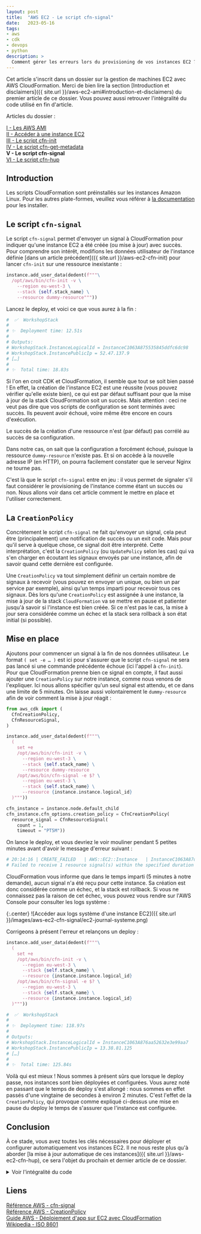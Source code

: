 ```yaml
---
layout: post
title:  "AWS EC2 - Le script cfn-signal"
date:   2023-05-16
tags:
- aws
- cdk
- devops
- python
description: >
  Comment gérer les erreurs lors du provisioning de vos instances EC2 ?
--- 
```


Cet article s'inscrit dans un dossier sur la gestion de machines EC2 avec AWS CloudFormation. Merci de bien lire la section [Introduction et disclaimers]({{ site.url }}/aws-ec2-ami#introduction-et-disclaimers) du premier article de ce dossier. Vous pouvez aussi retrouver l'intégralité du code utilisé en fin d'article.

<aside><p>Articles du dossier :</p>
<p>
<a href="{{ site.url }}/aws-ec2-ami">I - Les AWS AMI</a><br>
<a href="{{ site.url }}/aws-ec2-acces-instance">II - Accéder à une instance EC2</a><br>
<a href="{{ site.url }}/aws-ec2-cfn-init">III - Le script cfn-init</a><br>
<a href="{{ site.url }}/aws-ec2-cfn-get-metadata">IV - Le script cfn-get-metadata</a><br>
<strong>V - Le script cfn-signal</strong><br>
<a href="{{ site.url }}/aws-ec2-cfn-hup">VI - Le script cfn-hup</a>
</p></aside>

## Introduction

<aside><p>Les scripts CloudFormation sont préinstallés sur les instances Amazon Linux. Pour les autres plate-formes, veuillez vous référer à <a href="https://docs.aws.amazon.com/fr_fr/AWSCloudFormation/latest/UserGuide/cfn-helper-scripts-reference.html#cfn-helper-scripts-reference-downloads">la documentation</a> pour les installer.</p></aside>

## Le script `cfn-signal`

Le script `cfn-signal` permet d'envoyer un signal à CloudFormation pour indiquer qu'une instance EC2 a été créée (ou mise à jour) avec succès. Pour comprendre son intérêt, modifions les données utilisateur de l'instance définie [dans un article précédent]({{ site.url }}/aws-ec2-cfn-init) pour lancer `cfn-init` sur une ressource inexistante :

```py
instance.add_user_data(dedent(f"""\
  /opt/aws/bin/cfn-init -v \
    --region eu-west-3 \
    --stack {self.stack_name} \
    --resource dummy-resource"""))
```

Lancez le deploy, et voici ce que vous aurez à la fin :

```sh
#  ✅  WorkshopStack
#
# ✨  Deployment time: 12.51s
#
# Outputs:
# WorkshopStack.InstanceLogicalId = InstanceC1063A875535845ddfc6dc98
# WorkshopStack.InstancePublicIp = 52.47.137.9
# […]
#
# ✨  Total time: 18.83s
```

Si l'on en croit CDK et CloudFormation, il semble que tout se soit bien passé ! En effet, la création de l'instance EC2 est une réussite (vous pouvez vérifier qu'elle existe bien), ce qui est par défaut suffisant pour que la mise à jour de la stack CloudFormation soit un succès. Mais attention : ceci ne veut pas dire que vos scripts de configuration se sont terminés avec succès. Ils peuvent avoir échoué, voire même être encore en cours d'exécution.

<aside><p>Le succès de la création d'une ressource n'est (par défaut) pas corrélé au succès de sa configuration.</p></aside>

Dans notre cas, on sait que la configuration a forcément échoué, puisque la ressource `dummy-resource` n'existe pas. Et si on accède à la nouvelle adresse IP (en HTTP), on pourra facilement constater que le serveur Nginx ne tourne pas.

C'est là que le script `cfn-signal` entre en jeu : il vous permet de signaler s'il faut considérer le provisioning de l'instance comme étant un succès ou non. Nous allons voir dans cet article comment le mettre en place et l'utiliser correctement.

## La `CreationPolicy`

Concrètement le script `cfn-signal` ne fait qu'envoyer un signal, cela peut être (principalement) une notification de succès ou un exit code. Mais pour qu'il serve à quelque chose, ce signal doit être interprété. Cette interprétation, c'est la `CreationPolicy` (ou `UpdatePolicy` selon les cas) qui va s'en charger en écoutant les signaux envoyés par une instance, afin de savoir quand cette dernière est configurée.

Une `CreationPolicy` va tout simplement définir un certain nombre de signaux à recevoir (vous pouvez en envoyer un unique, ou bien un par service par exemple), ainsi qu'un temps imparti pour recevoir tous ces signaux. Dès lors qu'une `CreationPolicy` est assignée à une instance, la mise à jour de la stack `CloudFormation` va se mettre en pause et patienter jusqu'à savoir si l'instance est bien créée. Si ce n'est pas le cas, la mise à jour sera considérée comme un échec et la stack sera rollback à son état initial (si possible).

## Mise en place 

Ajoutons pour commencer un signal à la fin de nos données utilisateur. Le format `( set -e … )` est ici pour s'assurer que le script `cfn-signal` ne sera pas lancé si une commande précédente échoue (ici l'appel à `cfn-init`). Pour que CloudFormation prenne bien ce signal en compte, il faut aussi ajouter une `CreationPolicy` sur notre instance, comme nous venons de l'expliquer. Ici nous allons spécifier qu'un seul signal est attendu, et ce dans une limite de 5 minutes. On laisse aussi volontairement le `dummy-resource` afin de voir comment la mise à jour réagit :

```py
from aws_cdk import (
  CfnCreationPolicy,
  CfnResourceSignal,
)

instance.add_user_data(dedent(f"""\
  (
    set +e
    /opt/aws/bin/cfn-init -v \
      --region eu-west-3 \
      --stack {self.stack_name} \
      --resource dummy-resource
    /opt/aws/bin/cfn-signal -e $? \
      --region eu-west-3 \
      --stack {self.stack_name} \
      --resource {instance.instance.logical_id}
  )"""))

cfn_instance = instance.node.default_child
cfn_instance.cfn_options.creation_policy = CfnCreationPolicy(
  resource_signal = CfnResourceSignal(
    count = 1,
    timeout = "PT5M"))
```

On lance le deploy, et vous devriez le voir mouliner pendant 5 petites minutes avant d'avoir le message d'erreur suivant :

```sh
# 20:14:16 | CREATE_FAILED   | AWS::EC2::Instance   | InstanceC1063A87d0de1e9e47ebe230
# Failed to receive 1 resource signal(s) within the specified duration
```

CloudFormation vous informe que dans le temps imparti (5 minutes à notre demande), aucun signal n'a été reçu pour cette instance. Sa création est donc considérée comme un échec, et la stack est rollback. Si vous ne connaissez pas la raison de cet échec, vous pouvez vous rendre sur l'AWS Console pour consulter les logs système :

{:.center}
![Accéder aux logs système d'une instance EC2]({{ site.url }}/images/aws-ec2-cfn-signal/ec2-journal-systeme.png)

Corrigeons à présent l'erreur et relançons un deploy :

```py
instance.add_user_data(dedent(f"""\
  (
    set +e
    /opt/aws/bin/cfn-init -v \
      --region eu-west-3 \
      --stack {self.stack_name} \
      --resource {instance.instance.logical_id}
    /opt/aws/bin/cfn-signal -e $? \
      --region eu-west-3 \
      --stack {self.stack_name} \
      --resource {instance.instance.logical_id}
  )"""))
```

<!-- -->

```sh
#  ✅  WorkshopStack
#
# ✨  Deployment time: 118.97s
#
# Outputs:
# WorkshopStack.InstanceLogicalId = InstanceC1063A876aa52632e3e99aa7
# WorkshopStack.InstancePublicIp = 13.38.81.125
# […]
#
# ✨  Total time: 125.84s
```

Voilà qui est mieux ! Nous sommes à présent sûrs que lorsque le deploy passe, nos instances sont bien déployées et configurées. Vous aurez noté en passant que le temps de deploy s'est allongé : nous sommes en effet passés d'une vingtaine de secondes à environ 2 minutes. C'est l'effet de la `CreationPolicy`, qui provoque comme expliqué ci-dessus une mise en pause du deploy le temps de s'assurer que l'instance est configurée.

## Conclusion

À ce stade, vous avez toutes les clés nécessaires pour déployer et configurer automatiquement vos instances EC2. Il ne nous reste plus qu'à aborder [la mise à jour automatique de ces instances]({{ site.url }}/aws-ec2-cfn-hup), ce sera l'objet du prochain et dernier article de ce dossier.

<details>
<summary>Voir l'intégralité du code</summary>
<pre><code>from aws_cdk import (
  Stack,
  CfnOutput,
  CfnCreationPolicy,
  CfnResourceSignal,
  aws_ec2 as ec2,
)
from constructs import Construct
from textwrap import dedent

class WorkshopStack(Stack):

  def __init__(self, scope: Construct, construct_id: str, **kwargs) -> None:
    super().__init__(scope, construct_id, **kwargs)

    vpc = ec2.Vpc(self, "Vpc",
      subnet_configuration = [
        ec2.SubnetConfiguration(
          name = "public",
          subnet_type = ec2.SubnetType.PUBLIC,
          cidr_mask = 24)],
      max_azs = 1)

    security_group = ec2.SecurityGroup(self, "InstanceSecurityGroup",
      vpc = vpc)
    security_group.add_ingress_rule(ec2.Peer.any_ipv4(), ec2.Port.tcp(22))
    security_group.add_ingress_rule(ec2.Peer.any_ipv4(), ec2.Port.tcp(80))

    cfn_key_pair = ec2.CfnKeyPair(self, "KeyPair",
      key_name = "ssh-key-workshop",
      key_type = "ed25519")

    instance = ec2.Instance(self, "Instance",
      # Type d'instance : t2.micro
      instance_type = ec2.InstanceType.of(
        instance_class = ec2.InstanceClass.T2,
        instance_size = ec2.InstanceSize.MICRO),
      # AMI à utiliser
      machine_image = ec2.MachineImage.generic_linux({
        "eu-west-3": "ami-01fde5e5b31e98551"}),
      # VPC dans lequel déployer l'instance
      vpc = vpc,
      # Groupe de sécurité pour autoriser le trafic sur le port 22
      security_group = security_group,
      # SSH key to use
      key_name = cfn_key_pair.key_name,
      # Un changement de user-data doit provoquer un changement d'instance
      user_data_causes_replacement = True)

    instance.add_user_data(dedent(f"""\
      (
        set +e
        /opt/aws/bin/cfn-init -v \
          --region eu-west-3 \
          --stack {self.stack_name} \
          --resource {instance.instance.logical_id}
        /opt/aws/bin/cfn-signal -e $? \
          --region eu-west-3 \
          --stack {self.stack_name} \
          --resource {instance.instance.logical_id}
      )"""))

    cfn_instance = instance.node.default_child
    cfn_instance.cfn_options.creation_policy = CfnCreationPolicy(
      resource_signal = CfnResourceSignal(
        count = 1,
        timeout = "PT5M"))

    instance.instance.add_metadata("AWS::CloudFormation::Init", {
      "config": {
        # Installation du packages Nginx
        "commands": {
          "01-nginx-install": {
            "command": "sudo amazon-linux-extras install -y nginx1"}},
        # Activation du service Nginx
        "services": {
          "sysvinit": {
            "nginx": {
              "enabled": True,
              "ensureRunning": True,
              "files": [
                "/etc/nginx/nginx.conf",
                "/usr/share/nginx/html/index.html"]}}}
      }})

    # Affiche l'identifiant logique de l'instance
    CfnOutput(self, "InstanceLogicalId",
      value = instance.instance.logical_id)

    # Affiche l'adresse IP publique de l'instance
    CfnOutput(self, "InstancePublicIp",
      value = instance.instance_public_ip)
</code></pre>
</details>

## Liens

[Référence AWS - cfn-signal](https://docs.aws.amazon.com/fr_fr/AWSCloudFormation/latest/UserGuide/cfn-signal.html)    
[Référence AWS - CreationPolicy](https://docs.aws.amazon.com/fr_fr/AWSCloudFormation/latest/UserGuide/aws-attribute-creationpolicy.html)    
[Guide AWS - Déploiement d'app sur EC2 avec CloudFormation](https://docs.aws.amazon.com/fr_fr/AWSCloudFormation/latest/UserGuide/deploying.applications.html)    
[Wikipedia - ISO 8601](https://fr.wikipedia.org/wiki/ISO_8601)    
